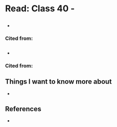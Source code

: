# Read: Class 40 -

##

-

### Cited from:

##

-

### Cited from:

## Things I want to know more about

-

## References

-
